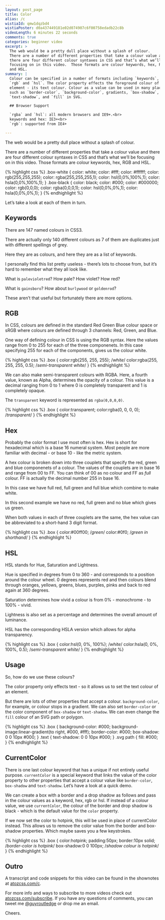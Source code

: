 ```yaml
---
layout: post_page
title: Color
alias: /c
wistiaId: qmw1dqzbd4
wistiaPoster: d0a437449181e02d074907c6f00758edadb22c8b
videoLength: 6 minutes 22 seconds
comments: true
categories: beginner video
excerpt: >
  The web would be a pretty dull place without a splash of colour.
  There are a number of different properties that take a colour value and
  there are four different colour syntaxes in CSS and that’s what we’ll be
  focusing on in this video.  Those formats are colour keywords, hex, RGB
  and HSL.
summary: |
  Colour can be specified in a number of formats including `keywords`, `hex`,
  `rgb` and `hsl`. The color property effects the foreground colour of an
  element - its text colour. Colour as a value can be used in many places
  such as `border-color`, `background-color`, gradients, `box-shadow`, 
  `text-shadow`, and `fill` in SVG.

  ## Browser Support

  `rgba` and `hsl`: all modern browsers and IE9+.<br>
  keywords and hex: IE3+<br>
  `rgb`: supported from IE4+

---
```


The web would be a pretty dull place without a splash of colour.

There are a number of different properties that take a colour value and
there are four different colour syntaxes in CSS and that’s what we’ll be
focusing on in this video.  Those formats are colour keywords, hex, RGB
and HSL.

{% highlight css %}
.box-white {
   color: white;
   color: #fff;
   color: #ffffff;
   color: rgb(255,255,255);
   color: rgba(255,255,255,1);
   color: hsl(0,0%,100%,1);
   color: hsla(0,0%,100%,1);
}
.box-black {
   color: black;
   color: #000;
   color: #000000;
   color: rgb(0,0,0);
   color: rgba(0,0,0,1);
   color: hsl(0,0%,0%,1);
   color: hsla(0,0%,0%,1);
}
{% endhighlight %}

Let’s take a look at each of them in turn.


## Keywords

There are 147 named colours in CSS3.

There are actually only 140 different colours as 7 of them are
duplicates just with different spellings of grey. 

Here they are as colours, and here they are as a list of keywords.

I personally find this list pretty useless - there’s lots to
choose from, but it’s hard to remember what they all look like.

What is `palevioletred`? How pale? How violet? How red?

What is `gainsboro`?
How about `burlywood` or `goldenrod`?

These aren’t that useful but fortunately there are more options.


## RGB

In CSS, colours are defined in the standard Red Green Blue colour space
or sRGB where colours are defined through 3 channels: Red, Green, and
Blue.

One way of defining colour in CSS is using the RGB syntax.  Here the
values range from 0 to 255 for each of the three componenets. In this case
specifying 255 for each of the components, gives us the colour white.

{% highlight css %}
.box {
	color:rgb(255, 255, 255); /*white*/
	color:rgba(255, 255, 255, 0.5); /*semi-transparent white*/
}
{% endhighlight %}

We can also make semi-transparent colours with RGBA. Here, a fourth
value, known as Alpha, determines the opacity of a colour. This value is
a decimal ranging from 0 to 1 where 0 is completely transparent and 1 is
completely opaque. 

The `transparent` keyword is represented as `rgba(0,0,0,0)`.

{% highlight css %}
.box {
	color:transparent;
	color:rgba(0, 0, 0, 0); /*transparent*/
}
{% endhighlight %}


## Hex

Probably the color format I use most often is hex. Hex is short for
hexadecimal which is a base 16 numeral system. Most people are more familiar
with decimal - or base 10 - like the metric system.

A hex colour is broken down into three couplets that specify the red,
green and blue componenets of a colour. The values of the couplets are
in base 16 and range from 00 to FF. You can think of 00 as no colour and
FF as *full* colour. FF is actually the decimal number 255 in base 16.

In this case we have full red, full green and full blue which combine to
make white.

In this second example we have no red, full green and no blue which gives us
green.

When both values in each of three couplets are the same, the hex value can be
abbreviated to a short-hand 3 digit format.

{% highlight css %}
.box {
	color:#00ff00; /*green*/
	color:#0f0; /*green in shorthand*/
}
{% endhighlight %}


## HSL

HSL stands for Hue, Saturation and Lightness. 

Hue is specified in degrees from 0 to 360 - and corresponds to
a position around the colour wheel. 0 degrees represents red and then
colours blend through oranges, yellows, greens, blues, purples, pinks 
and back to red again at 360 degrees.

Saturation determines how vivid a colour is from 0% - monochrome - to
100% - vivid.

Lightness is also set as a percentage and determines the overall
amount of luminance.

HSL has the corresponding HSLA version which allows for alpha
transparency.

{% highlight css %}
.box {
	color:hsl(0, 0%, 100%); /*white*/
	color:hsla(0, 0%, 100%, 0.5); /*semi-transparent white*/
}
{% endhighlight %}


## Usage

So, how do we use these colours?

The color property only effects text - so it allows us to set the text
colour of an element.

But there are lots of other properties that accept a colour.
`background-color`, for example, or colour stops in a gradient. We can
also set `border-color` or the color component of `box-shadow` or
`text-shadow`. We can even change the `fill` colour of an SVG path or
polygon.

{% highlight css %}
.box {
	background-color: #000;
	background-image:linear-gradient(to right, #000, #fff);
	border-color: #000;
	box-shadow: 0 0 10px #000;
}
.text {
	text-shadow: 0 0 10px #000;
}
.svg path {
	fill: #000;
}
{% endhighlight %}


## CurrentColor

There is one last colour keyword that has a unique if not entirely
useful purpose.  `currentColor` is a special keyword that links the
value of the color property to other properties that accept a colour
value like `border-color`, `box-shadow` and `text-shadow`. Let’s have
a look at a quick demo.

We can create a box with a border and a drop shadow as follows and pass
in the colour values as a keyword, hex, rgb or hsl. If instead of
a colour value, we use `currentColor`, the colour of the border and
drop shadow is black - which is the default value for the `color` property.

If we now set the color to hotpink, this will be used in place of
currentColor instead. This allows us to remove the color value from the
border and box-shadow properties. Which maybe saves you a few keystrokes.

{% highlight css %}
.box {
	color:hotpink;
	padding:50px;
	border:10px solid; /*border-color is hotpink*/
	box-shadow:0 0 100px; /*shadow colour is hotpink*/
}
{% endhighlight %}


## Outro

A transcript and code snippets for this video can be found in the
shownotes at [atozcss.com/c](http://www.atozcss.com/c).

For more info and ways to subscribe to more videos check out
[atozcss.com/subscribe](http://www.atozcss.com/subscribe).  If you have
any questions of comments, you can tweet me 
[@guyroutledge](http://www.twitter.com/guyroutledge) or drop me an email.

Cheers.


